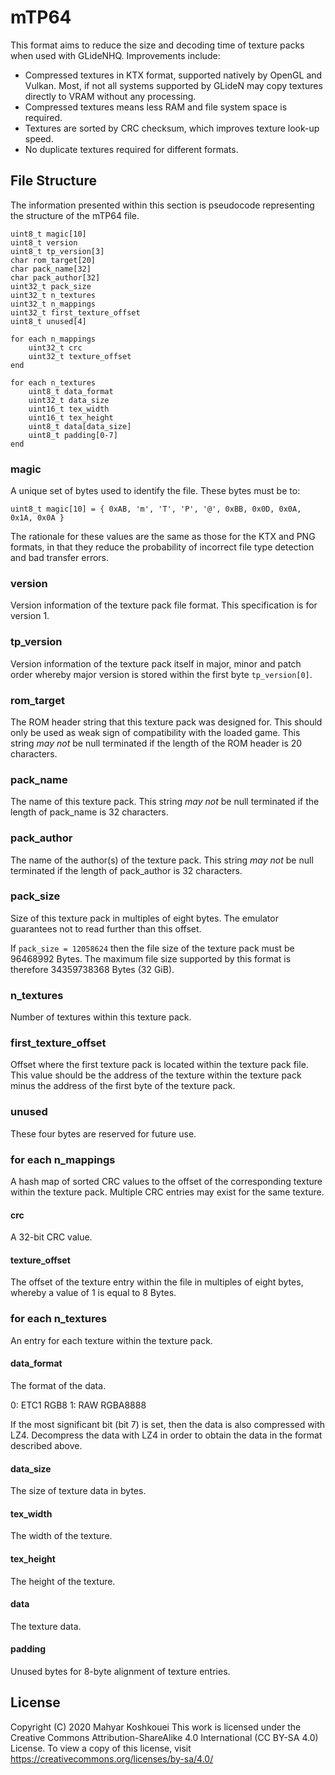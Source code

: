 # mTP64

This format aims to reduce the size and decoding time of texture packs when used
with GLideNHQ. Improvements include:

- Compressed textures in KTX format, supported natively by OpenGL and Vulkan.
  Most, if not all systems supported by GLideN may copy textures directly to
  VRAM without any processing.
- Compressed textures means less RAM and file system space is required.
- Textures are sorted by CRC checksum, which improves texture look-up speed.
- No duplicate textures required for different formats.

## File Structure

The information presented within this section is pseudocode representing the
structure of the mTP64 file.

```
uint8_t magic[10]
uint8_t version
uint8_t tp_version[3]
char rom_target[20]
char pack_name[32]
char pack_author[32]
uint32_t pack_size
uint32_t n_textures
uint32_t n_mappings
uint32_t first_texture_offset
uint8_t unused[4]

for each n_mappings
	uint32_t crc
	uint32_t texture_offset
end

for each n_textures
	uint8_t data_format
	uint32_t data_size
	uint16_t tex_width
	uint16_t tex_height
	uint8_t data[data_size]
	uint8_t padding[0-7]
end
```

### magic

A unique set of bytes used to identify the file. These bytes must be to:

`uint8_t magic[10] = { 0xAB, 'm', 'T', 'P', '@', 0xBB, 0x0D, 0x0A, 0x1A, 0x0A }`

The rationale for these values are the same as those for the KTX and PNG
formats, in that they reduce the probability of incorrect file type detection
and bad transfer errors.

### version

Version information of the texture pack file format. This specification is for
version 1.

### tp_version

Version information of the texture pack itself in major, minor and patch order
whereby major version is stored within the first byte `tp_version[0]`.

### rom_target

The ROM header string that this texture pack was designed for. This should only
be used as weak sign of compatibility with the loaded game. This string *may
not* be null terminated if the length of the ROM header is 20 characters.

### pack_name

The name of this texture pack. This string *may not* be null terminated if the
length of pack_name is 32 characters.

### pack_author

The name of the author(s) of the texture pack. This string *may not* be null
terminated if the length of pack_author is 32 characters.

### pack_size

Size of this texture pack in multiples of eight bytes. The emulator guarantees
not to read further than this offset.

If `pack_size = 12058624` then the file size of the texture pack must be
96468992 Bytes. The maximum file size supported by this format is therefore
34359738368 Bytes (32 GiB).

### n_textures

Number of textures within this texture pack.

### first_texture_offset

Offset where the first texture pack is located within the texture
pack file. This value should be the address of the texture within the texture
pack minus the address of the first byte of the texture pack.

### unused

These four bytes are reserved for future use.

### for each n_mappings

A hash map of sorted CRC values to the offset of the corresponding texture
within the texture pack. Multiple CRC entries may exist for the same texture.

#### crc

A 32-bit CRC value.

#### texture_offset

The offset of the texture entry within the file in multiples of eight bytes,
whereby a value of 1 is equal to 8 Bytes.

### for each n_textures

An entry for each texture within the texture pack.

#### data_format

The format of the data.

0: ETC1 RGB8
1: RAW RGBA8888

If the most significant bit (bit 7) is set, then the data is also compressed
with LZ4. Decompress the data with LZ4 in order to obtain the data in the format
described above.

#### data_size

The size of texture data in bytes.

#### tex_width

The width of the texture.

#### tex_height

The height of the texture.

#### data

The texture data.

#### padding

Unused bytes for 8-byte alignment of texture entries.

## License

Copyright (C) 2020 Mahyar Koshkouei
This work is licensed under the Creative Commons Attribution-ShareAlike 4.0
International (CC BY-SA 4.0) License. To view a copy of this license, visit
https://creativecommons.org/licenses/by-sa/4.0/
